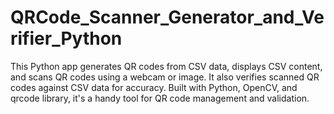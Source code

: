 # QRCode_Scanner_Generator_and_Verifier_Python
This Python app generates QR codes from CSV data, displays CSV content, and scans QR codes using a webcam or image. It also verifies scanned QR codes against CSV data for accuracy. Built with Python, OpenCV, and qrcode library, it's a handy tool for QR code management and validation.

